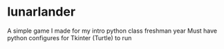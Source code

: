 # lunarlander
A simple game I made for my intro python class freshman year
Must have python configures for Tkinter (Turtle) to run
